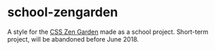 # school-zengarden

A style for the [CSS Zen Garden](<http://www.csszengarden.com/>) made as a school project. Short-term project, will be abandoned before June 2018.